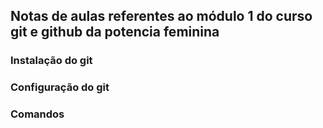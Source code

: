 ## Notas de aulas referentes ao módulo 1 do curso git e github da potencia feminina

### Instalação do git

### Configuração do git 


### Comandos